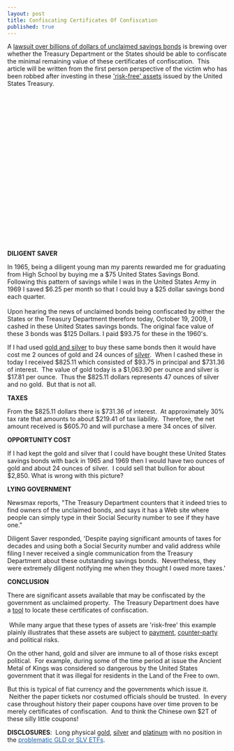 ```yaml
---
layout: post
title: Confiscating Certificates Of Confiscation
published: true
---
```

<p>A <a id="aptureLink_5nvLS9xBqV" href="http://www.newsmax.com/newsfront/us_unclaimed_bonds/2009/10/18/273673.html?s=al&amp;promo_code=8D4C-1">lawsuit over billions of dollars of unclaimed savings bonds</a> is brewing over whether the Treasury Department or the States should be able to confiscate the minimal remaining value of these certificates of confiscation.  This article will be written from the first person perspective of the victim who has been robbed after investing in these <a id="aptureLink_ONOEAZXFIJ" href="http://www.youtube.com/watch?v=opphgi7tAOs#t=39">'risk-free' assets</a> issued by the United States Treasury.</p>
<p><object classid="clsid:d27cdb6e-ae6d-11cf-96b8-444553540000" width="425" height="344" codebase="http://download.macromedia.com/pub/shockwave/cabs/flash/swflash.cab#version=6,0,40,0"><param name="allowFullScreen" value="true" /><param name="allowscriptaccess" value="always" /><param name="src" value="http://www.youtube.com/v/kRq6NZQvFLM&amp;hl=en&amp;fs=1" /><param name="allowfullscreen" value="true" /><embed type="application/x-shockwave-flash" width="425" height="344" src="http://www.youtube.com/v/kRq6NZQvFLM&amp;hl=en&amp;fs=1" allowscriptaccess="always" allowfullscreen="true"></embed></object></p>
<p><strong>DILIGENT SAVER</strong></p>
<p>In 1965, being a diligent young man my parents rewarded me for graduating from High School by buying me a $75 United States Savings Bond. Following this pattern of savings while I was in the United States Army in 1969 I saved $6.25 per month so that I could buy a $25 dollar savings bond each quarter.<br/><br/> Upon hearing the news of unclaimed bonds being confiscated by either the States or the Treasury Department therefore today, October 19, 2009, I cashed in these United States savings bonds. The original face value of these 3 bonds was $125 Dollars. I paid $93.75 for these in the 1960's.</p>
<p>If I had used <a title="how to buy gold" href="http://www.runtogold.com/how-to-buy-gold-or-silver/" target="_blank">gold and silver</a> to buy these same bonds then it would have cost me 2 ounces of gold and 24 ounces of <a title="buy silver" href="http://www.how-to-buy-silver-safely.com/" target="_blank">silver</a>.  When I cashed these in today I received $825.11 which consisted of $93.75 in principal and $731.36 of interest.  The value of gold today is a $1,063.90 per ounce and silver is $17.81 per ounce.  Thus the $825.11 dollars represents 47 ounces of silver and no gold.  But that is not all.</p>
<p><strong>TAXES</strong></p>
<p>From the $825.11 dollars there is $731.36 of interest.  At approximately 30% tax rate that amounts to about $219.41 of tax liability.  Therefore, the net amount received is $605.70 and will purchase a mere 34 onces of silver.</p>
<p><strong>OPPORTUNITY COST</strong></p>
<p>If I had kept the gold and silver that I could have bought these United States savings bonds with back in 1965 and 1969 then I would have two ounces of gold and about 24 ounces of silver.  I could sell that bullion for about $2,850. What is wrong with this picture?</p>
<p><strong>LYING GOVERNMENT</strong></p>
<p>Newsmax reports, "The Treasury Department counters that it indeed tries to find owners of the unclaimed bonds, and says it has a Web site where people can simply type in their Social Security number to see if they have one."</p>
<p>Diligent Saver responded, 'Despite paying significant amounts of taxes for decades and using both a Social Security number and valid address while filing I never received a single communication from the Treasury Department about these outstanding savings bonds.  Nevertheless, they were extremely diligent notifying me when they thought I owed more taxes.'</p>
<p><strong>CONCLUSION</strong></p>
<p>There are significant assets available that may be confiscated by the government as unclaimed property.  The Treasury Department does have a <a id="aptureLink_9rXA2G8S9d" href="http://www.treasurydirect.gov/indiv/tools/tools_treasuryhunt.htm">tool</a> to locate these certificates of confiscation. <br/><br/> While many argue that these types of assets are 'risk-free' this example plainly illustrates that these assets are subject to <a title="payment risk" href="http://www.runtogold.com/2008/06/payment-risk/" target="_blank">payment</a>, <a title="counter-party risk" href="http://www.runtogold.com/2008/06/counter-party-risk/" target="_blank">counter-party</a> and political risks.</p>
<p>On the other hand, gold and silver are immune to all of those risks except political.  For example, during some of the time period at issue the Ancient Metal of Kings was considered so dangerous by the United States government that it was illegal for residents in the Land of the Free to own.</p>
<p>But this is typical of fiat currency and the governments which issue it.  Neither the paper tickets nor costumed officials should be trusted.  In every case throughout history their paper coupons have over time proven to be merely certificates of confiscation.  And to think the Chinese own $2T of these silly little coupons!</p>
<p><strong>DISCLOSURES</strong>:  Long physical <a id="aptureLink_pg3UbDUt1B" title="how to buy gold" href="http://www.how-to-buy-gold-safely.com/" target="_blank">gold</a>, <a title="silver" href="http://www.silver-investor.com" target="_blank">silver</a> and <a title="buy platinum" href="http://www.how-to-buy-platinum-safely.com/" target="_blank">platinum</a> with no position in the <a style="margin: 0px; padding: 0px; color: #2361a1; text-decoration: underline;" title="gld etf" href="http://www.runtogold.com/2008/12/a-problem-with-gld-and-slv-etfs/" target="_blank">problematic GLD or SLV ETFs</a>.</p>
